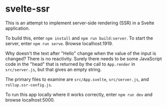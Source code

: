# svelte-ssr

This is an attempt to implement server-side rendering (SSR)
in a Svelte application.

To build this, enter `npm install` and `npm run build:server`.
To start the server, enter `npm run serve`.
Browse localhost:1919.

Why doesn't the text after "Hello" change
when the value of the input is changed?
There is no reactivity.
Surely there needs to be some JavaScript code in the "head"
that is returned by the call to `App.render` in `src/server.js`,
but that gives an empty string.

The primary files to examine are
`src/App.svelte`, `src/server.js`, and `rollup.ssr-config.js`.

To run this app locally where it works correctly,
enter `npm run dev` and browse localhost:5000.
